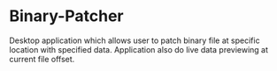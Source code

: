 # Binary-Patcher
Desktop application which allows user to patch binary file at specific location with specified data.
Application also do live data previewing at current file offset.
